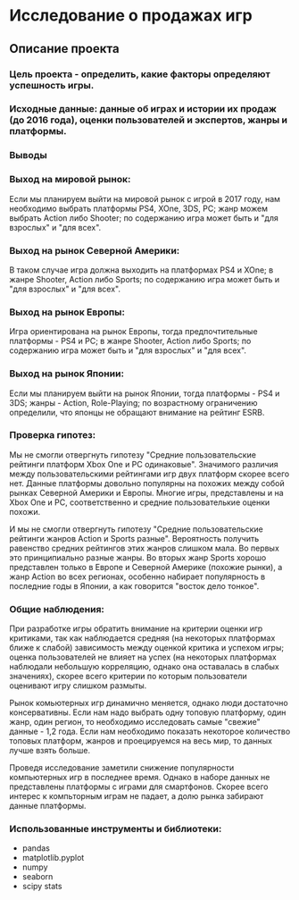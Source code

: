 # Исследование о продажах игр
## Описание проекта
### Цель проекта - определить, какие факторы определяют успешность игры.

### Исходные данные: данные об играх и истории их продаж (до 2016 года), оценки пользователей и экспертов, жанры и платформы.

### Выводы

### Выход на мировой рынок:

Если мы планируем выйти на мировой рынок с игрой в 2017 году, нам необходимо выбрать платформы PS4, XOne, 3DS, PC; жанр можем выбрать Action либо Shooter; по содержанию игра может быть и "для взрослых" и "для всех".

### Выход на рынок Северной Америки:

В таком случае игра должна выходить на платформах PS4 и XOne; в жанре Shooter, Action либо Sports; по содержанию игра может быть и "для взрослых" и "для всех".

### Выход на рынок Европы:

Игра ориентирована на рынок Европы, тогда предпочтительные платформы - PS4 и PC; в жанре Shooter, Action либо Sports; по содержанию игра может быть и "для взрослых" и "для всех".

### Выход на рынок Японии:

Если мы планируем выйти на рынок Японии, тогда платформы - PS4 и 3DS; жанры - Action, Role-Playing; по возрастному ограничению определили, что японцы не обращают внимание на рейтинг ESRB.

### Проверка гипотез:

Мы не смогли отвергнуть гипотезу "Средние пользовательские рейтинги платформ Xbox One и PC одинаковые". Значимого различия между пользовательскими рейтингами игр двух платформ скорее всего нет. Данные платформы довольно популярны на похожих между собой рынках Северной Америки и Европы. Многие игры, представлены и на Xbox One и PC, соответственно и средние пользователькие оценки похожи.

И мы не смогли отвергнуть гипотезу "Средние пользовательские рейтинги жанров Action и Sports разные". Вероятность получить равенство средних рейтингов этих жанров слишком мала. Во первых это принципиально разные жанры. Во вторых жанр Sports хорошо представлен только в Европе и Северной Америке (похожие рынки), а жанр Action во всех регионах, особенно набирает популярность в последние годы в Японии, а как говорится "восток дело тонкое".

### Общие наблюдения:

При разработке игры обратить внимание на критерии оценки игр критиками, так как наблюдается средняя (на некоторых платформах ближе к слабой) зависимость между оценкой критика и успехом игры; оценка пользователей не влияет на успех (на некоторых платформах наблюдали небольшую корреляцию, однако она оставалась в слабых значениях), скорее всего критерии по которым пользователи оценивают игру слишком размыты.

Рынок комьютерных игр динамично меняется, однако люди достаточно консервативны. Если нам надо выбрать одну топовую платформу, один жанр, один регион, то необходимо исследовать самые "свежие" данные - 1,2 года. Если нам необходимо показать некоторое количество топовых платформ, жанров и проецируемся на весь мир, то данных лучше взять больше.

Проведя исследование заметили снижение популярности компьютерных игр в последнее время. Однако в наборе данных не представлены платформы с играми для смартфонов. Скорее всего интерес к компьторным играм не падает, а долю рынка забирают данные платформы.


### Использованные инструменты и библиотеки:
- pandas
- matplotlib.pyplot
- numpy
- seaborn
- scipy stats 
